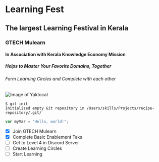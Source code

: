 # Learning Fest
## The largest Learning Festival in Kerala
### GTECH Mulearn
#### In Association with Kerala Knowledge Economy Mission
##### Helps to Master Your Favorite Domains, Together
######  Form Learning Circles and Complete with each other

![Image of Yaktocat](https://octodex.github.com/images/yaktocat.png)

```
$ git init
Initialized empty Git repository in /Users/skills/Projects/recipe-repository/.git/
```
``` javascript
var myVar = "Hello, world!";
```
- [X] Join GTECH Mulearn
- [X] Complete Basic Enablement Taks
- [ ] Get to Level 4 in Discord Server
- [ ] Create Learning Circles
- [ ] Start Learning
